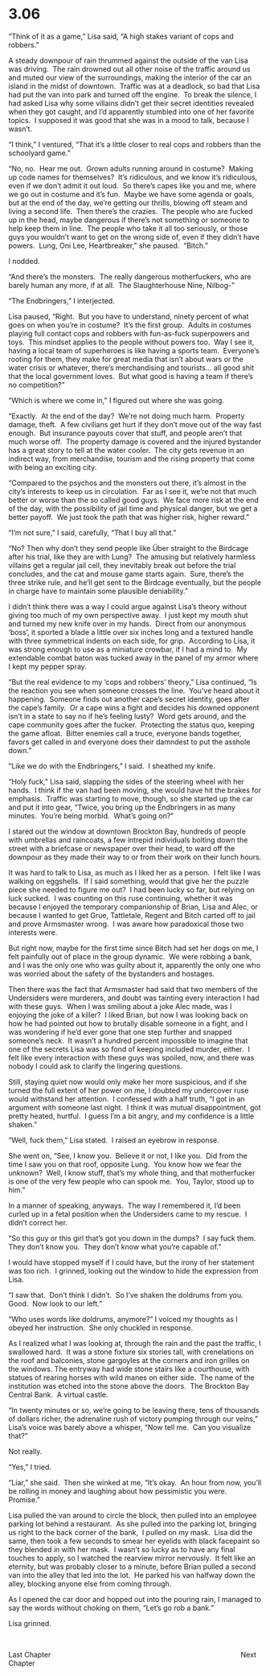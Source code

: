 # 3.06

“Think of it as a game,” Lisa said, “A high stakes variant of cops and robbers.”

A steady downpour of rain thrummed against the outside of the van Lisa was driving.  The rain drowned out all other noise of the traffic around us and muted our view of the surroundings, making the interior of the car an island in the midst of downtown.  Traffic was at a deadlock, so bad that Lisa had put the van into park and turned off the engine.  To break the silence, I had asked Lisa why some villains didn’t get their secret identities revealed when they got caught, and I’d apparently stumbled into one of her favorite topics.  I supposed it was good that she was in a mood to talk, because I wasn’t.

“I think,” I ventured, “That it’s a little closer to real cops and robbers than the schoolyard game.”

“No, no.  Hear me out.  Grown adults running around in costume?  Making up code names for themselves?  It’s ridiculous, and we know it’s ridiculous, even if we don’t admit it out loud.  So there’s capes like you and me, where we go out in costume and it’s fun.  Maybe we have some agenda or goals, but at the end of the day, we’re getting our thrills, blowing off steam and living a second life.  Then there’s the crazies.  The people who are fucked up in the head, maybe dangerous if there’s not something or someone to help keep them in line.  The people who take it all too seriously, or those guys you wouldn’t want to get on the wrong side of, even if they didn’t have powers.  Lung, Oni Lee, Heartbreaker,” she paused.  “Bitch.”

I nodded.

“And there’s the monsters.  The really dangerous motherfuckers, who are barely human any more, if at all.  The Slaughterhouse Nine, Nilbog-”

“The Endbringers,” I interjected.

Lisa paused, “Right.  But you have to understand, ninety percent of what goes on when you’re in costume?  It’s the first group.  Adults in costumes playing full contact cops and robbers with fun-as-fuck superpowers and toys.  This mindset applies to the people without powers too.  Way I see it, having a local team of superheroes is like having a sports team.  Everyone’s rooting for them, they make for great media that isn’t about wars or the water crisis or whatever, there’s merchandising and tourists… all good shit that the local government loves.  But what good is having a team if there’s no competition?”

“Which is where we come in,” I figured out where she was going.

“Exactly.  At the end of the day?  We’re not doing much harm.  Property damage, theft.  A few civilians get hurt if they don’t move out of the way fast enough.  But insurance payouts cover that stuff, and people aren’t that much worse off.  The property damage is covered and the injured bystander has a great story to tell at the water cooler.  The city gets revenue in an indirect way, from merchandise, tourism and the rising property that come with being an exciting city.

“Compared to the psychos and the monsters out there, it’s almost in the city’s interests to keep us in circulation.  Far as I see it, we’re not that much better or worse than the so called good guys.  We face more risk at the end of the day, with the possibility of jail time and physical danger, but we get a better payoff.  We just took the path that was higher risk, higher reward.”

“I’m not sure,” I said, carefully, “That I buy all that.”

“No? Then why don’t they send people like Über straight to the Birdcage after his trial, like they are with Lung?  The amusing but relatively harmless villains get a regular jail cell, they inevitably break out before the trial concludes, and the cat and mouse game starts again.  Sure, there’s the three strike rule, and he’ll get sent to the Birdcage eventually, but the people in charge have to maintain some plausible deniability.”

I didn’t think there was a way I could argue against Lisa’s theory without giving too much of my own perspective away.  I just kept my mouth shut and turned my new knife over in my hands.  Direct from our anonymous ‘boss’, it sported a blade a little over six inches long and a textured handle with three symmetrical indents on each side, for grip.  According to Lisa, it was strong enough to use as a miniature crowbar, if I had a mind to.  My extendable combat baton was tucked away in the panel of my armor where I kept my pepper spray.

“But the real evidence to my ‘cops and robbers’ theory,” Lisa continued, “Is the reaction you see when someone crosses the line.  You’ve heard about it happening.  Someone finds out another cape’s secret identity, goes after the cape’s family.  Or a cape wins a fight and decides his downed opponent isn’t in a state to say no if he’s feeling lusty?  Word gets around, and the cape community goes after the fucker.  Protecting the status quo, keeping the game afloat.  Bitter enemies call a truce, everyone bands together, favors get called in and everyone does their damndest to put the asshole down.”

“Like we do with the Endbringers,” I said.  I sheathed my knife.

“Holy fuck,” Lisa said, slapping the sides of the steering wheel with her hands.  I think if the van had been moving, she would have hit the brakes for emphasis.  Traffic was starting to move, though, so she started up the car and put it into gear, “Twice, you bring up the Endbringers in as many minutes.  You’re being morbid.  What’s going on?”

I stared out the window at downtown Brockton Bay, hundreds of people with umbrellas and raincoats, a few intrepid individuals bolting down the street with a briefcase or newspaper over their head, to ward off the downpour as they made their way to or from their work on their lunch hours.

It was hard to talk to Lisa, as much as I liked her as a person.  I felt like I was walking on eggshells.  If I said something, would that give her the puzzle piece she needed to figure me out?  I had been lucky so far, but relying on luck sucked.  I was counting on this ruse continuing, whether it was because I enjoyed the temporary companionship of Brian, Lisa and Alec, or because I wanted to get Grue, Tattletale, Regent and Bitch carted off to jail and prove Armsmaster wrong.  I was aware how paradoxical those two interests were.

But right now, maybe for the first time since Bitch had set her dogs on me, I felt painfully out of place in the group dynamic.  We were robbing a bank, and I was the only one who was guilty about it, apparently the only one who was worried about the safety of the bystanders and hostages.

Then there was the fact that Armsmaster had said that two members of the Undersiders were murderers, and doubt was tainting every interaction I had with these guys.  When I was smiling about a joke Alec made, was I enjoying the joke of a killer?  I liked Brian, but now I was looking back on how he had pointed out how to brutally disable someone in a fight, and I was wondering if he’d ever gone that one step further and snapped someone’s neck.  It wasn’t a hundred percent impossible to imagine that one of the secrets Lisa was so fond of keeping included murder, either.  I felt like every interaction with these guys was spoiled, now, and there was nobody I could ask to clarify the lingering questions.

Still, staying quiet now would only make her more suspicious, and if she turned the full extent of her power on me, I doubted my undercover ruse would withstand her attention.  I confessed with a half truth, “I got in an argument with someone last night.  I think it was mutual disappointment, got pretty heated, hurtful.  I guess I’m a bit angry, and my confidence is a little shaken.”

“Well, fuck them,” Lisa stated.  I raised an eyebrow in response.

She went on, “See, I know you.  Believe it or not, I like you.  Did from the time I saw you on that roof, opposite Lung.  You know how we fear the unknown?  Well, I know stuff, that’s my whole thing, and that motherfucker is one of the very few people who can spook me.  You, Taylor, stood up to him.”

In a manner of speaking, anyways.  The way I remembered it, I’d been curled up in a fetal position when the Undersiders came to my rescue.  I didn’t correct her.

“So this guy or this girl that’s got you down in the dumps?  I say fuck them.  They don’t know you.  They don’t know what you’re capable of.”

I would have stopped myself if I could have, but the irony of her statement was too rich.  I grinned, looking out the window to hide the expression from Lisa.

“I saw that.  Don’t think I didn’t.  So I’ve shaken the doldrums from you.  Good.  Now look to our left.”

“Who uses words like doldrums, anymore?” I voiced my thoughts as I obeyed her instruction.  She only chuckled in response.

As I realized what I was looking at, through the rain and the past the traffic, I swallowed hard.  It was a stone fixture six stories tall, with crenelations on the roof and balconies, stone gargoyles at the corners and iron grilles on the windows. The entryway had wide stone stairs like a courthouse, with statues of rearing horses with wild manes on either side.  The name of the institution was etched into the stone above the doors.  The Brockton Bay Central Bank.  A virtual castle.

“In twenty minutes or so, we’re going to be leaving there, tens of thousands of dollars richer, the adrenaline rush of victory pumping through our veins,” Lisa’s voice was barely above a whisper, “Now tell me.  Can you visualize that?”

Not really.

“Yes,” I tried.

“Liar,” she said.  Then she winked at me, “It’s okay.  An hour from now, you’ll be rolling in money and laughing about how pessimistic you were.  Promise.”

Lisa pulled the van around to circle the block, then pulled into an employee parking lot behind a restaurant.  As she pulled into the parking lot, bringing us right to the back corner of the bank,  I pulled on my mask.  Lisa did the same, then took a few seconds to smear her eyelids with black facepaint so they blended in with her mask.  I wasn’t so lucky as to have any final touches to apply, so I watched the rearview mirror nervously.  It felt like an eternity, but was probably closer to a minute, before Brian pulled a second van into the alley that led into the lot.  He parked his van halfway down the alley, blocking anyone else from coming through.

As I opened the car door and hopped out into the pouring rain, I managed to say the words without choking on them, “Let’s go rob a bank.”

Lisa grinned.

 

Last Chapter                                                                                                Next Chapter

 
